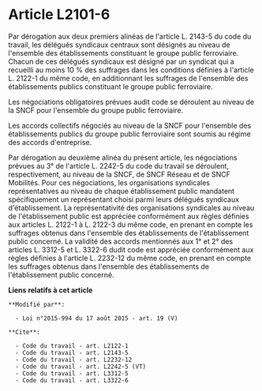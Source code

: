 # Article L2101-6

Par dérogation aux deux premiers alinéas de l'article L. 2143-5 du code du travail, les délégués syndicaux centraux sont
désignés au niveau de l'ensemble des établissements constituant le groupe public ferroviaire. Chacun de ces délégués
syndicaux est désigné par un syndicat qui a recueilli au moins 10 % des suffrages dans les conditions définies à l'article L.
2122-1 du même code, en additionnant les suffrages de l'ensemble des établissements publics constituant le groupe public
ferroviaire. 

Les négociations obligatoires prévues audit code se déroulent au niveau de la SNCF pour l'ensemble du groupe public
ferroviaire. 

Les accords collectifs négociés au niveau de la SNCF pour l'ensemble des établissements publics du groupe public ferroviaire
sont soumis au régime des accords d'entreprise. 

Par dérogation au deuxième alinéa du présent article, les négociations prévues au 3° de l'article L. 2242-5 du code du
travail se déroulent, respectivement, au niveau de la SNCF, de SNCF Réseau et de SNCF Mobilités. Pour ces négociations, les
organisations syndicales représentatives au niveau de chaque établissement public mandatent spécifiquement un représentant
choisi parmi leurs délégués syndicaux d'établissement. La représentativité des organisations syndicales au niveau de
l'établissement public est appréciée conformément aux règles définies aux articles L. 2122-1 à L. 2122-3 du même code, en
prenant en compte les suffrages obtenus dans l'ensemble des établissements de l'établissement public concerné. La validité
des accords mentionnés aux 1° et 2° des articles L. 3312-5 et L. 3322-6 dudit code est appréciée conformément aux règles
définies à l'article L. 2232-12 du même code, en prenant en compte les suffrages obtenus dans l'ensemble des établissements
de l'établissement public concerné.

**Liens relatifs à cet article**

	**Modifié par**:

	  - Loi n°2015-994 du 17 août 2015 - art. 19 (V)

	**Cite**:

	  - Code du travail - art. L2122-1
	  - Code du travail - art. L2143-5
	  - Code du travail - art. L2232-12
	  - Code du travail - art. L2242-5 (VT)
	  - Code du travail - art. L3312-5
	  - Code du travail - art. L3322-6

